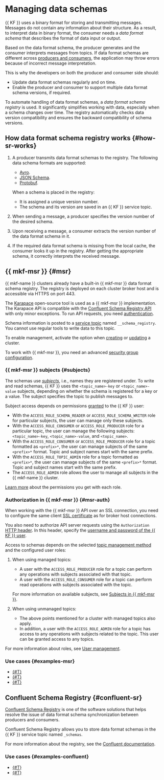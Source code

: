 # Managing data schemas

{{ KF }} uses a binary format for storing and transmitting messages. Messages do not contain any information about their structure. As a result, to interpret data in binary format, the consumer needs a _data format schema_ that describes the format of data input or output.

Based on the data format schema, the producer generates and the consumer interprets messages from topics. If data format schemas are different across [producers and consumers](../../managed-kafka/concepts/producers-consumers.md), the application may throw errors because of incorrect message interpretation.

This is why the developers on both the producer and consumer side should:

* Update data format schemas regularly and on time.
* Enable the producer and consumer to support multiple data format schema versions, if required.

To automate handling of data format schemas, a _data format schema registry_ is used. It significantly simplifies working with data, especially when a schema changes over time. The registry automatically checks data version compatibility and ensures the backward compatibility of schema versions.


## How data format schema registry works {#how-sr-works}

1. A producer transmits data format schemas to the registry. The following data schema formats are supported:

    * [Avro](https://avro.apache.org/).
    * [JSON Schema](https://json-schema.org/).
    * [Protobuf](https://protobuf.dev/).

    When a schema is placed in the registry:

    * It is assigned a unique version number.
    * The schema and its version are saved in an {{ KF }} service topic.

1. When sending a message, a producer specifies the version number of the desired schema.
1. Upon receiving a message, a consumer extracts the version number of the data format schema in it.
1. If the required data format schema is missing from the local cache, the consumer looks it up in the registry. After getting the appropriate schema, it correctly interprets the received message.


## {{ mkf-msr }} {#msr}

{{ mkf-name }} clusters already have a built-in {{ mkf-msr }} data format schema registry. The registry is deployed on each cluster broker host and is accessible via HTTPS on port 443.

The [Karapace](https://github.com/Aiven-Open/karapace) open-source tool is used as a {{ mkf-msr }} implementation. The Karapace API is compatible with the [Confluent Schema Registry API](https://docs.confluent.io/platform/current/schema-registry/develop/api.html) with only minor exceptions. To run API requests, you need [authentication](#msr-auth).

Schema information is posted to a [service topic](./topics.md#service-topics) named `__schema_registry`. You cannot use regular tools to write data to this topic.

To enable management, activate the option when [creating](../operations/cluster-create.md) or [updating](../operations/cluster-update.md#change-additional-settings) a cluster.


To work with {{ mkf-msr }}, you need an advanced [security group configuration](../operations/connect/index.md#configuring-security-groups).



### {{ mkf-msr }} subjects {#subjects}

The schemas use _[subjects](https://docs.confluent.io/platform/current/schema-registry/develop/api.html#subjects)_, i.e., names they are registered under. To write and read schemas, {{ KF }} uses the `<topic_name>-key` or `<topic_name>-value` subjects, depending on whether the schema is registered for a key or a value. The subject specifies the topic to publish messages to.

Subject access depends on permissions [granted](../operations/cluster-accounts.md#grant-permission) to the {{ KF }} user:

* With the `ACCESS_ROLE_SCHEMA_READER` or `ACCESS_ROLE_SCHEMA_WRITER` role for particular subjects, the user can manage only these subjects.
* With the `ACCESS_ROLE_CONSUMER` or `ACCESS_ROLE_PRODUCER` role for a particular topic, the user can manage the following subjects: `<topic_name>-key`, `<topic_name>-value`, and `<topic_name>`.
* With the `ACCESS_ROLE_CONSUMER` or `ACCESS_ROLE_PRODUCER` role for a topic formatted as `<prefix>*`, the user can manage subjects of the same `<prefix>*` format. Topic and subject names start with the same prefix.
* With the `ACCESS_ROLE_TOPIC_ADMIN` role for a topic formatted as `<prefix>*`, the user can manage subjects of the same `<prefix>*` format. Topic and subject names start with the same prefix.
* The `ACCESS_ROLE_ADMIN` role allows the user to manage all subjects in the {{ mkf-name }} cluster.

[Learn more](account-roles.md) about the permissions you get with each role.

### Authorization in {{ mkf-msr }} {#msr-auth}

When working with the {{ mkf-msr }} API over an SSL connection, you need to configure the same client [SSL certificate](../operations/connect/index.md#get-ssl-cert) as for broker host connections.

You also need to authorize API server requests using the `Authorization` [HTTP header](https://en.wikipedia.org/wiki/Basic_access_authentication). In this header, specify the [username and password of the {{ KF }} user](../operations/cluster-accounts.md#create-account).

Access to schemas depends on the selected [topic management method](./topics.md#management) and the configured user roles:

1. When using managed topics:

    * A user with the `ACCESS_ROLE_PRODUCER` role for a topic can perform any operations with subjects associated with that topic.
    * A user with the `ACCESS_ROLE_CONSUMER` role for a topic can perform read operations with subjects associated with the topic.

    For more information on available subjects, see [Subjects in {{ mkf-msr }}](#subjects).

1. When using unmanaged topics:

    * The above points mentioned for a cluster with managed topics also apply.
    * In addition, a user with the `ACCESS_ROLE_ADMIN` role for a topic has access to any operations with subjects related to the topic. This user can be granted access to any topics.

For more information about roles, see [User management](../operations/cluster-accounts.md).


### Use cases {#examples-msr}

* [{#T}](../tutorials/schema-registry-overview.md)
* [{#T}](../tutorials/managed-schema-registry.md)
* [{#T}](../tutorials/managed-schema-registry-rest.md)


## Confluent Schema Registry {#confluent-sr}

[Confluent Schema Registry](https://docs.confluent.io/platform/current/schema-registry/index.html) is one of the software solutions that helps resolve the issue of data format schema synchronization between producers and consumers.

Confluent Schema Registry allows you to store data format schemas in the {{ KF }} service topic named `_schemas`.

For more information about the registry, see the [Confluent documentation](https://docs.confluent.io/platform/current/schema-registry/index.html).


### Use cases {#examples-confluent}

* [{#T}](../tutorials/schema-registry-overview.md)
* [{#T}](../tutorials/confluent-schema-registry.md)
